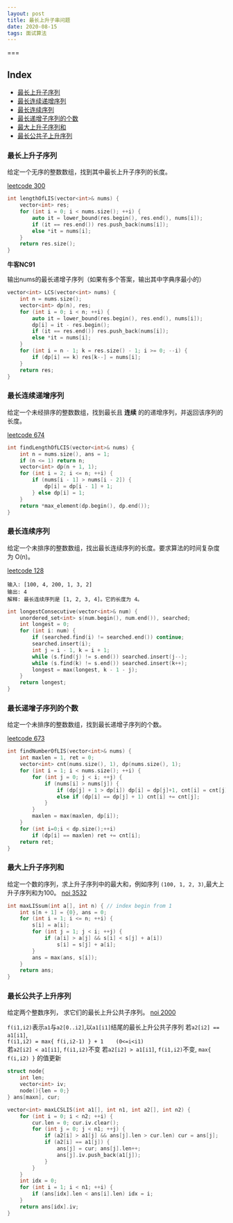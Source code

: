 ```yaml
---
layout: post
title: 最长上升子串问题
date: 2020-08-15
tags: 面试算法    
---
```


===

Index
---
<!-- TOC -->

- [最长上升子序列](#最长上升子序列)
- [最长连续递增序列](#最长连续递增序列)
- [最长连续序列](#最长连续序列)
- [最长递增子序列的个数](#最长递增子序列的个数)
- [最大上升子序列和](#最大上升子序列和)
- [最长公共子上升序列](#最长公共子上升序列)

<!-- /TOC -->


### 最长上升子序列

给定一个无序的整数数组，找到其中最长上升子序列的长度。

[leetcode 300](https://leetcode-cn.com/problems/longest-increasing-subsequence/)

```c++
int lengthOfLIS(vector<int>& nums) {
    vector<int> res;
    for (int i = 0; i < nums.size(); ++i) {
        auto it = lower_bound(res.begin(), res.end(), nums[i]);
        if (it == res.end()) res.push_back(nums[i]);
        else *it = nums[i];
    }
    return res.size();
}
```

**牛客NC91**

输出nums的最长递增子序列（如果有多个答案，输出其中字典序最小的）

```c++
vector<int> LCS(vector<int> nums) {
    int n = nums.size();
    vector<int> dp(n), res;
    for (int i = 0; i < n; ++i) {
        auto it = lower_bound(res.begin(), res.end(), nums[i]);
        dp[i] = it - res.begin();
        if (it == res.end()) res.push_back(nums[i]);
        else *it = nums[i];
    }
    for (int i = n - 1; k = res.size() - 1; i >= 0; --i) {
        if (dp[i] == k) res[k--] = nums[i];
    }
    return res;
}
```

### 最长连续递增序列

给定一个未经排序的整数数组，找到最长且 **连续** 的的递增序列，并返回该序列的长度。

[leetcode 674](https://leetcode-cn.com/problems/longest-continuous-increasing-subsequence/)


```c++
int findLengthOfLCIS(vector<int>& nums) {
    int n = nums.size(), ans = 1;
    if (n <= 1) return n;
    vector<int> dp(n + 1, 1);
    for (int i = 2; i <= n; ++i) {
        if (nums[i - 1] > nums[i - 2]) {
            dp[i] = dp[i - 1] + 1;
        } else dp[i] = 1;
    }
    return *max_element(dp.begin(), dp.end());
}
```

### 最长连续序列

给定一个未排序的整数数组，找出最长连续序列的长度。要求算法的时间复杂度为 O(n)。

[leetcode 128](https://leetcode-cn.com/problems/longest-consecutive-sequence/)

```
输入: [100, 4, 200, 1, 3, 2]
输出: 4
解释: 最长连续序列是 [1, 2, 3, 4]。它的长度为 4。
```

```c++
int longestConsecutive(vector<int>& num) {
    unordered_set<int> s(num.begin(), num.end()), searched;
    int longest = 0;
    for (int i: num) {
        if (searched.find(i) != searched.end()) continue;
        searched.insert(i);
        int j = i - 1, k = i + 1;
        while (s.find(j) != s.end()) searched.insert(j--);
        while (s.find(k) != s.end()) searched.insert(k++);
        longest = max(longest, k - 1 - j);
    }
    return longest; 
}
```

### 最长递增子序列的个数

给定一个未排序的整数数组，找到最长递增子序列的个数。

[leetcode 673](https://leetcode-cn.com/problems/number-of-longest-increasing-subsequence/)

```c++
int findNumberOfLIS(vector<int>& nums) {
    int maxlen = 1, ret = 0;
    vector<int> cnt(nums.size(), 1), dp(nums.size(), 1);
    for (int i = 1; i < nums.size(); ++i) {
        for (int j = 0; j < i; ++j) {
            if (nums[i] > nums[j]) {
                if (dp[j] + 1 > dp[i]) dp[i] = dp[j]+1, cnt[i] = cnt[j];
                else if (dp[i] == dp[j] + 1) cnt[i] += cnt[j];
            }
        }
        maxlen = max(maxlen, dp[i]);
    }
    for (int i=0;i < dp.size();++i) 
        if (dp[i] == maxlen) ret += cnt[i];
    return ret;
}
```


### 最大上升子序列和

给定一个数的序列，求上升子序列中的最大和，例如序列 `(100, 1, 2, 3)`,最大上升子序列和为100。
[noi 3532](http://noi.openjudge.cn/ch0206/3532/)

```c++
int maxLISsum(int a[], int n) { // index begin from 1
    int s[n + 1] = {0}, ans = 0;
    for (int i = 1; i <= n; ++i) {
        s[i] = a[i];
        for (int j = 1; j < i; ++j) {
            if (a[i] > a[j] && s[i] < s[j] + a[i]) 
                s[i] = s[j] + a[i]; 
        }
        ans = max(ans, s[i]);
    }
    return ans;
}
```

### 最长公共子上升序列

给定两个整数序列， 求它们的最长上升公共子序列。
[noi 2000](http://noi.openjudge.cn/ch0206/solution/9771864/)

`f(i1,i2)`表示`a1`与`a2[0..i2]`,以`a1[i1]`结尾的最长上升公共子序列 
若`a2[i2] == a1[i1]`,    
`f(i1,i2) = max{ f(i,i2-1) } + 1    (0<=i<i1)`  
若`a2[i2] < a1[i1]`, `f(i1,i2)`不变
若`a2[i2] > a1[i1]`, `f(i1,i2)`不变,
`max{ f(i,i2) }` 的值更新  

```c++
struct node{
    int len;
    vector<int> iv;
    node(){len = 0;}
} ans[maxn], cur; 

vector<int> maxLCSLIS(int a1[], int n1, int a2[], int n2) {
    for (int i = 0; i < n2; ++i) {
        cur.len = 0; cur.iv.clear();
        for (int j = 0; j < n1; ++j) {
            if (a2[i] > a1[j] && ans[j].len > cur.len) cur = ans[j];
            if (a2[i] == a1[j]) {
                ans[j] = cur; ans[j].len++;
                ans[j].iv.push_back(a1[j]);
            }
        }
    }
    int idx = 0;
    for (int i = 1; i < n1; ++i) {
        if (ans[idx].len < ans[i].len) idx = i;
    }
    return ans[idx].iv;
}
```